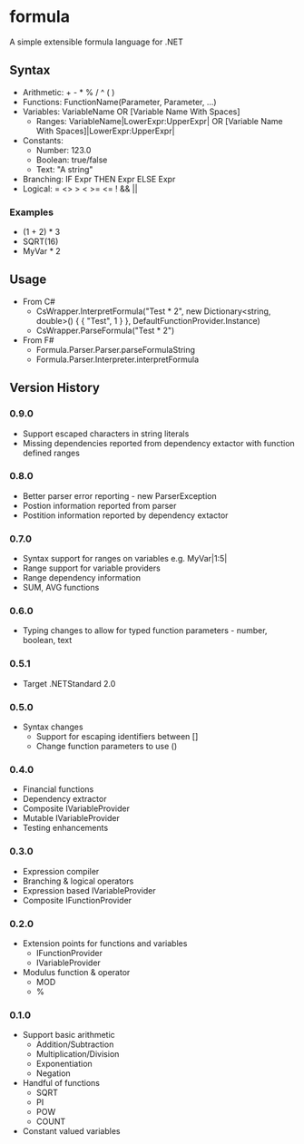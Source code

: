 # formula
A simple extensible formula language for .NET

## Syntax
- Arithmetic: + - * % / ^ ( )
- Functions: FunctionName(Parameter, Parameter, ...)
- Variables: VariableName OR [Variable Name With Spaces]
  - Ranges: VariableName|LowerExpr:UpperExpr| OR [Variable Name With Spaces]|LowerExpr:UpperExpr|
- Constants:
  - Number: 123.0
  - Boolean: true/false
  - Text: "A string"
- Branching: IF Expr THEN Expr ELSE Expr
- Logical: = <> > < >= <= ! && ||

### Examples
- (1 + 2) * 3
- SQRT(16)
- MyVar * 2

## Usage
- From C#
  - CsWrapper.InterpretFormula("Test * 2", new Dictionary<string, double>() { { "Test", 1 } }, DefaultFunctionProvider.Instance)
  - CsWrapper.ParseFormula("Test * 2")
- From F#
  - Formula.Parser.Parser.parseFormulaString
  - Formula.Parser.Interpreter.interpretFormula

## Version History

### 0.9.0
- Support escaped characters in string literals
- Missing dependencies reported from dependency extactor with function defined ranges

### 0.8.0
- Better parser error reporting - new ParserException
- Postion information reported from parser
- Postition information reported by dependency extactor

### 0.7.0
- Syntax support for ranges on variables e.g. MyVar|1:5|
- Range support for variable providers
- Range dependency information
- SUM, AVG functions

### 0.6.0
- Typing changes to allow for typed function parameters - number, boolean, text

### 0.5.1
- Target .NETStandard 2.0

### 0.5.0
- Syntax changes
  - Support for escaping identifiers between []
  - Change function parameters to use ()

### 0.4.0
- Financial functions
- Dependency extractor
- Composite IVariableProvider
- Mutable IVariableProvider
- Testing enhancements

### 0.3.0
- Expression compiler
- Branching & logical operators
- Expression based IVariableProvider
- Composite IFunctionProvider

### 0.2.0
- Extension points for functions and variables
  - IFunctionProvider
  - IVariableProvider
- Modulus function & operator
  - MOD
  - %

### 0.1.0
- Support basic arithmetic
  - Addition/Subtraction
  - Multiplication/Division
  - Exponentiation
  - Negation
- Handful of functions
  - SQRT
  - PI
  - POW
  - COUNT
- Constant valued variables

